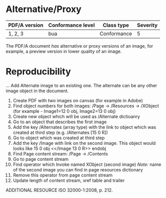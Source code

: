 # Alternative/Proxy

| PDF/A version | Conformance level | Class type  | Severity |
| ------------- | ----------------- | ----------  | -------- |
| 1, 2, 3       | bua               | Conformance | 5        |

The PDF/A document _has_ alternative or proxy versions of an image, for example, a preview version in lower quality of an image.
# Reproducibility
...
Add Alternate image to an existing one. The alternate can be any other image object in the document.

1. Create PDF with two images on canvas (for example in Adobe)
2. Find object numbers for both images: 
/Page -> /Resources -> /XObject
(for example - Image1=12 0 obj, Image2=13 0 obj)
3. Create new object which will be used as /Alternate dictioanry
4. Go to an object that describes the first image
5. Add the key /Alternates (array type) with the link to object which was created at third step
(e.g. /Alternates [15 0 R])
6. Go to object which was created at third step
7. Add the key /Image with link on the second image. This object would looks like
15 0 obj
<</Image 13 0 R>>
endobj
8. Find Page content stream:
/Page -> /Contents
9. Go to page content stream
10. Find operator which Invoke named XObject (second image)
*Note:* name of the second image you can find in page resources dictionary
11. Remove this operator from page content stream
12. Update length of content stream, xref table and trailer

ADDITIONAL RESOURCE
ISO 32000-1:2008, p. 212.